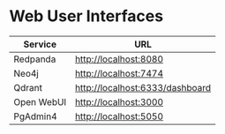# Web User Interfaces

| Service        | URL                                   |
|----------------|---------------------------------------|
| Redpanda       | [http://localhost:8080](http://localhost:8080)   |
| Neo4j          | [http://localhost:7474](http://localhost:7474)   |
| Qdrant         | [http://localhost:6333/dashboard](http://localhost:6333/dashboard) |
| Open WebUI     | [http://localhost:3000](http://localhost:3000)   |
| PgAdmin4       | [http://localhost:5050](http://localhost:5050)   |
